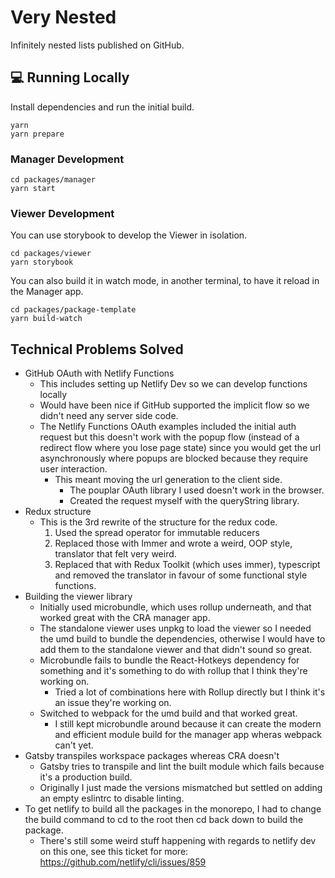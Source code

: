 # Very Nested

Infinitely nested lists published on GitHub.

## 💻 Running Locally

Install dependencies and run the initial build.

```
yarn
yarn prepare
```

### Manager Development

```
cd packages/manager
yarn start
```

### Viewer Development

You can use storybook to develop the Viewer in isolation.

```
cd packages/viewer
yarn storybook
```

You can also build it in watch mode, in another terminal, to have it reload in the Manager app.

```
cd packages/package-template
yarn build-watch
```

## Technical Problems Solved

- GitHub OAuth with Netlify Functions
  - This includes setting up Netlify Dev so we can develop functions locally
  - Would have been nice if GitHub supported the implicit flow so we didn't need any server side code.
  - The Netlify Functions OAuth examples included the initial auth request but this doesn't work with the popup flow (instead of a redirect flow where you lose page state) since you would get the url asynchronously where popups are blocked because they require user interaction.
    - This meant moving the url generation to the client side.
      - The pouplar OAuth library I used doesn't work in the browser.
      - Created the request myself with the queryString library.
- Redux structure
  - This is the 3rd rewrite of the structure for the redux code.
    1. Used the spread operator for immutable reducers
    2. Replaced those with Immer and wrote a weird, OOP style, translator that felt very weird.
    3. Replaced that with Redux Toolkit (which uses immer), typescript and removed the translator in favour of some functional style functions.
- Building the viewer library
  - Initially used microbundle, which uses rollup underneath, and that worked great with the CRA manager app.
  - The standalone viewer uses unpkg to load the viewer so I needed the umd build to bundle the dependencies, otherwise I would have to add them to the standalone viewer and that didn't sound so great.
  - Microbundle fails to bundle the React-Hotkeys dependency for something and it's something to do with rollup that I think they're working on.
    - Tried a lot of combinations here with Rollup directly but I think it's an issue they're working on.
  - Switched to webpack for the umd build and that worked great.
    - I still kept microbundle around because it can create the modern and efficient module build for the manager app wheras webpack can't yet.
- Gatsby transpiles workspace packages whereas CRA doesn't
  - Gatsby tries to transpile and lint the built module which fails because it's a production build.
  - Originally I just made the versions mismatched but settled on adding an empty eslintrc to disable linting.
- To get netlify to build all the packages in the monorepo, I had to change the build command to cd to the root then cd back down to build the package.
  - There's still some weird stuff happening with regards to netlify dev on this one, see this ticket for more: https://github.com/netlify/cli/issues/859
